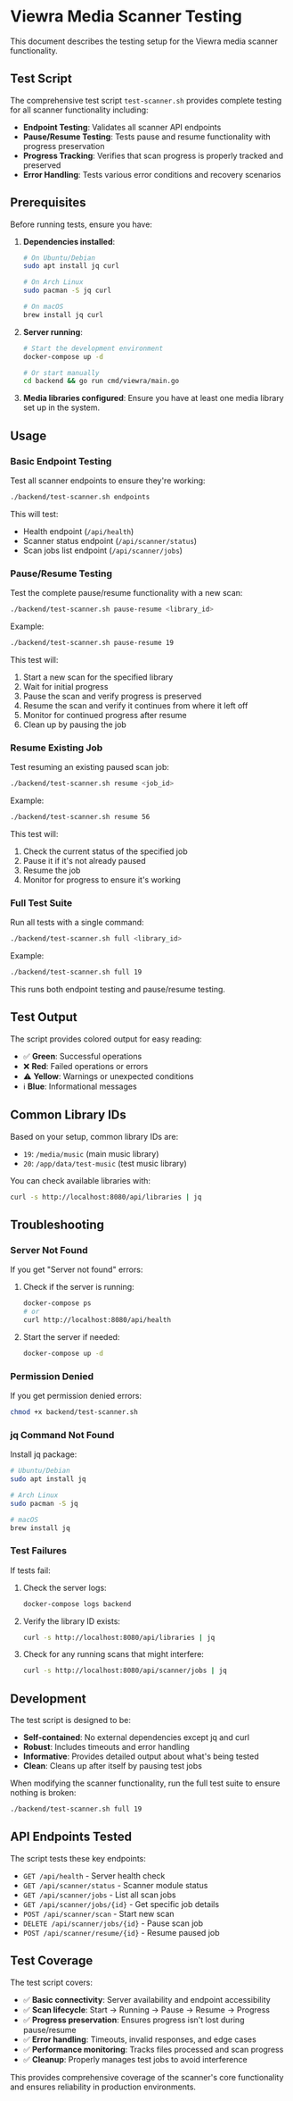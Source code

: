 # Viewra Media Scanner Testing

This document describes the testing setup for the Viewra media scanner functionality.

## Test Script

The comprehensive test script `test-scanner.sh` provides complete testing for all scanner functionality including:

- **Endpoint Testing**: Validates all scanner API endpoints
- **Pause/Resume Testing**: Tests pause and resume functionality with progress preservation
- **Progress Tracking**: Verifies that scan progress is properly tracked and preserved
- **Error Handling**: Tests various error conditions and recovery scenarios

## Prerequisites

Before running tests, ensure you have:

1. **Dependencies installed**:

   ```bash
   # On Ubuntu/Debian
   sudo apt install jq curl

   # On Arch Linux
   sudo pacman -S jq curl

   # On macOS
   brew install jq curl
   ```

2. **Server running**:

   ```bash
   # Start the development environment
   docker-compose up -d

   # Or start manually
   cd backend && go run cmd/viewra/main.go
   ```

3. **Media libraries configured**: Ensure you have at least one media library set up in the system.

## Usage

### Basic Endpoint Testing

Test all scanner endpoints to ensure they're working:

```bash
./backend/test-scanner.sh endpoints
```

This will test:

- Health endpoint (`/api/health`)
- Scanner status endpoint (`/api/scanner/status`)
- Scan jobs list endpoint (`/api/scanner/jobs`)

### Pause/Resume Testing

Test the complete pause/resume functionality with a new scan:

```bash
./backend/test-scanner.sh pause-resume <library_id>
```

Example:

```bash
./backend/test-scanner.sh pause-resume 19
```

This test will:

1. Start a new scan for the specified library
2. Wait for initial progress
3. Pause the scan and verify progress is preserved
4. Resume the scan and verify it continues from where it left off
5. Monitor for continued progress after resume
6. Clean up by pausing the job

### Resume Existing Job

Test resuming an existing paused scan job:

```bash
./backend/test-scanner.sh resume <job_id>
```

Example:

```bash
./backend/test-scanner.sh resume 56
```

This test will:

1. Check the current status of the specified job
2. Pause it if it's not already paused
3. Resume the job
4. Monitor for progress to ensure it's working

### Full Test Suite

Run all tests with a single command:

```bash
./backend/test-scanner.sh full <library_id>
```

Example:

```bash
./backend/test-scanner.sh full 19
```

This runs both endpoint testing and pause/resume testing.

## Test Output

The script provides colored output for easy reading:

- ✅ **Green**: Successful operations
- ❌ **Red**: Failed operations or errors
- ⚠️ **Yellow**: Warnings or unexpected conditions
- ℹ️ **Blue**: Informational messages

## Common Library IDs

Based on your setup, common library IDs are:

- `19`: `/media/music` (main music library)
- `20`: `/app/data/test-music` (test music library)

You can check available libraries with:

```bash
curl -s http://localhost:8080/api/libraries | jq
```

## Troubleshooting

### Server Not Found

If you get "Server not found" errors:

1. Check if the server is running:

   ```bash
   docker-compose ps
   # or
   curl http://localhost:8080/api/health
   ```

2. Start the server if needed:
   ```bash
   docker-compose up -d
   ```

### Permission Denied

If you get permission denied errors:

```bash
chmod +x backend/test-scanner.sh
```

### jq Command Not Found

Install jq package:

```bash
# Ubuntu/Debian
sudo apt install jq

# Arch Linux
sudo pacman -S jq

# macOS
brew install jq
```

### Test Failures

If tests fail:

1. Check the server logs:

   ```bash
   docker-compose logs backend
   ```

2. Verify the library ID exists:

   ```bash
   curl -s http://localhost:8080/api/libraries | jq
   ```

3. Check for any running scans that might interfere:
   ```bash
   curl -s http://localhost:8080/api/scanner/jobs | jq
   ```

## Development

The test script is designed to be:

- **Self-contained**: No external dependencies except jq and curl
- **Robust**: Includes timeouts and error handling
- **Informative**: Provides detailed output about what's being tested
- **Clean**: Cleans up after itself by pausing test jobs

When modifying the scanner functionality, run the full test suite to ensure nothing is broken:

```bash
./backend/test-scanner.sh full 19
```

## API Endpoints Tested

The script tests these key endpoints:

- `GET /api/health` - Server health check
- `GET /api/scanner/status` - Scanner module status
- `GET /api/scanner/jobs` - List all scan jobs
- `GET /api/scanner/jobs/{id}` - Get specific job details
- `POST /api/scanner/scan` - Start new scan
- `DELETE /api/scanner/jobs/{id}` - Pause scan job
- `POST /api/scanner/resume/{id}` - Resume paused job

## Test Coverage

The test script covers:

- ✅ **Basic connectivity**: Server availability and endpoint accessibility
- ✅ **Scan lifecycle**: Start → Running → Pause → Resume → Progress
- ✅ **Progress preservation**: Ensures progress isn't lost during pause/resume
- ✅ **Error handling**: Timeouts, invalid responses, and edge cases
- ✅ **Performance monitoring**: Tracks files processed and scan progress
- ✅ **Cleanup**: Properly manages test jobs to avoid interference

This provides comprehensive coverage of the scanner's core functionality and ensures reliability in production environments.
